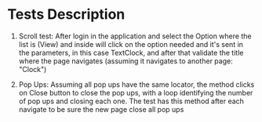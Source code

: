 # Tests Description

1. Scroll test: After login in the application and select the Option where the list is (View) and inside will click on the option needed and 
it's sent in the parameters, in this case TextClock, and after that validate the title where the page navigates (assuming it navigates to another page: "Clock")

2. Pop Ups: Assuming all pop ups have the same locator, the method clicks on Close button to close the pop ups, with a loop identifying the number of pop ups and
closing each one. The test has this method after each navigate to be sure the new page close all pop ups